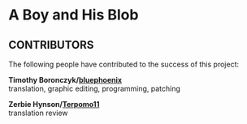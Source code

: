# A Boy and His Blob

## CONTRIBUTORS

The following people have contributed to the success of this project:

**Timothy Boronczyk/[bluephoenix](https://www.romhacking.net/forum/index.php?action=profile;u=71285)**  
translation, graphic editing, programming, patching

**Zerbie Hynson/[Terpomo11](https://www.reddit.com/user/terpomo11)**  
translation review

